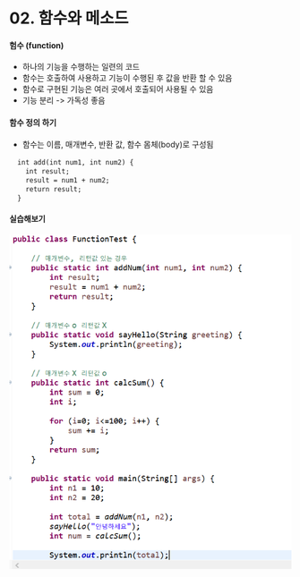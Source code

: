 # 02. 함수와 메소드
  
  
#### 험수 (function)
* 하나의 기능을 수행하는 일련의 코드  
* 함수는 호출하여 사용하고 기능이 수행된 후 값을 반환 할 수 있음  
* 함수로 구현된 기능은 여러 곳에서 호출되어 사용될 수 있음    
* 기능 분리 -> 가독성 좋음  
  
#### 함수 정의 하기
* 함수는 이름, 매개변수, 반환 값, 함수 몸체(body)로 구성됨
````
  int add(int num1, int num2) {  
    int result;  
    result = num1 + num2;  
    return result;  
  }
````
  
#### 실습해보기
 ![fuctionTest](./image/fuctionTest.PNG)  

